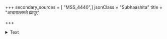 +++
secondary_sources = [ "MSS_4440",]
jsonClass = "Subhaashita"
title = "आचाराल्लभते ह्यायुर्"

+++

<details><summary>Text</summary>

आचाराल्लभते ह्यायुर् आचारादीप्सितां प्रजाम्।  
आचाराद् धनमक्षय्यम् आचारो हन्त्यलक्षणम्॥
</details>
